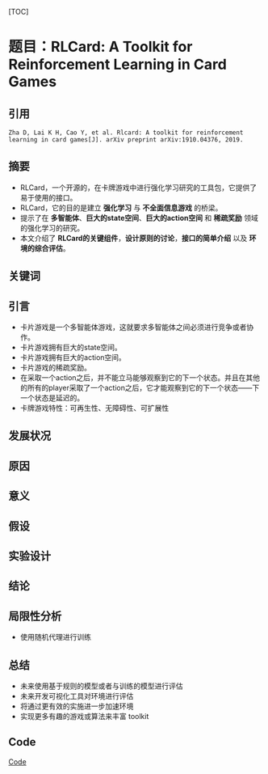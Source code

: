 [TOC]

# 题目：RLCard: A Toolkit for Reinforcement Learning in Card Games

## **引用**

```
Zha D, Lai K H, Cao Y, et al. Rlcard: A toolkit for reinforcement learning in card games[J]. arXiv preprint arXiv:1910.04376, 2019.
```



## 摘要

- RLCard，一个开源的，在卡牌游戏中进行强化学习研究的工具包，它提供了易于使用的接口。
- RLCard，它的目的是建立 **强化学习** 与 **不全面信息游戏** 的桥梁。
- 提示了在 **多智能体**、**巨大的state空间**、**巨大的action空间** 和 **稀疏奖励** 领域的强化学习的研究。
- 本文介绍了 **RLCard的关键组件**，**设计原则的讨论**，**接口的简单介绍** 以及 **环境的综合评估**。



## 关键词





## 引言

- 卡片游戏是一个多智能体游戏，这就要求多智能体之间必须进行竞争或者协作。
- 卡片游戏拥有巨大的state空间。
- 卡片游戏拥有巨大的action空间。
- 卡片游戏的稀疏奖励。
- 在采取一个action之后，并不能立马能够观察到它的下一个状态。并且在其他的所有的player采取了一个action之后，它才能观察到它的下一个状态——下一个状态是延迟的。
- 卡牌游戏特性：可再生性、无障碍性、可扩展性



## 发展状况





## 原因





## 意义





## 假设





## 实验设计





## 结论





## 局限性分析

- 使用随机代理进行训练



## 总结

- 未来使用基于规则的模型或者与训练的模型进行评估
- 未来开发可视化工具对环境进行评估
- 将通过更有效的实施进一步加速环境
- 实现更多有趣的游戏或算法来丰富 toolkit



## Code

[Code](https://github.com/datamllab/rlcard)























